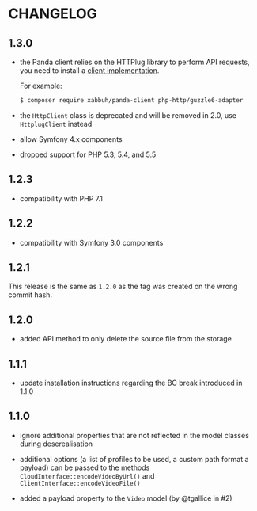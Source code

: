 CHANGELOG
=========

1.3.0
-----

* the Panda client relies on the HTTPlug library to perform API requests,
  you need to install a [client implementation](https://packagist.org/providers/php-http/client-implementation).

  For example:

  ```bash
  $ composer require xabbuh/panda-client php-http/guzzle6-adapter
  ```

* the `HttpClient` class is deprecated and will be removed in 2.0, use
  `HttplugClient` instead

* allow Symfony 4.x components

* dropped support for PHP 5.3, 5.4, and 5.5

1.2.3
-----

* compatibility with PHP 7.1

1.2.2
-----

* compatibility with Symfony 3.0 components

1.2.1
-----

This release is the same as `1.2.0` as the tag was created on the wrong
commit hash.

1.2.0
-----

* added API method to only delete the source file from the storage

1.1.1
-----

* update installation instructions regarding the BC break introduced in 1.1.0

1.1.0
-----

* ignore additional properties that are not reflected in the model classes
  during deserealisation

* additional options (a list of profiles to be used, a custom path format a
  payload) can be passed to the methods ``CloudInterface::encodeVideoByUrl()``
  and ``ClientInterface::encodeVideoFile()``

* added a payload property to the ``Video`` model (by @tgallice in #2)
